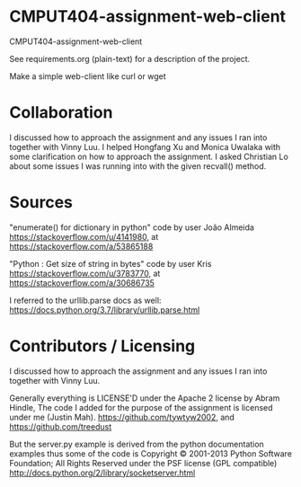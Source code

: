 CMPUT404-assignment-web-client
==============================

CMPUT404-assignment-web-client

See requirements.org (plain-text) for a description of the project.

Make a simple web-client like curl or wget

Collaboration
=============================

I discussed how to approach the assignment and any issues I ran into together with Vinny Luu.
I helped Hongfang Xu and Monica Uwalaka with some clarification on how to approach the assignment. 
I asked Christian Lo about some issues I was running into with the given recvall() method.

Sources
=============================

"enumerate() for dictionary in python" code by user João Almeida https://stackoverflow.com/u/4141980, at https://stackoverflow.com/a/53865188

"Python : Get size of string in bytes" code by user Kris https://stackoverflow.com/u/3783770, at https://stackoverflow.com/a/30686735

I referred to the urllib.parse docs as well: https://docs.python.org/3.7/library/urllib.parse.html

Contributors / Licensing
========================
I discussed how to approach the assignment and any issues I ran into together with Vinny Luu.

Generally everything is LICENSE'D under the Apache 2 license by Abram Hindle, 
The code I added for the purpose of the assignment is licensed under me (Justin Mah).
https://github.com/tywtyw2002, and https://github.com/treedust

But the server.py example is derived from the python documentation
examples thus some of the code is Copyright © 2001-2013 Python
Software Foundation; All Rights Reserved under the PSF license (GPL
compatible) http://docs.python.org/2/library/socketserver.html

